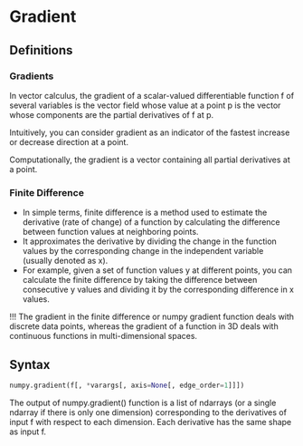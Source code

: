 # Gradient

## Definitions

### Gradients
In vector calculus, the gradient of a scalar-valued differentiable function f of several variables
is the vector field whose value at a point p is the vector whose components are the partial derivatives of f at p.

Intuitively, you can consider gradient as an indicator of the fastest increase or decrease direction at a point.
   
Computationally, the gradient is a vector containing all partial derivatives at a point.

### Finite Difference

* In simple terms, finite difference is a method used to estimate the derivative (rate of change) of a function by calculating the difference between function values at neighboring points.
* It approximates the derivative by dividing the change in the function values by the corresponding change in the independent variable (usually denoted as x).
* For example, given a set of function values y at different points, you can calculate the finite difference by taking the difference between consecutive y values and dividing it by the corresponding difference in x values.


!!!  The gradient in the finite difference or numpy gradient function deals with discrete data points, whereas the gradient of a function in 3D deals with continuous functions in multi-dimensional spaces.

## Syntax
```python
numpy.gradient(f[, *varargs[, axis=None[, edge_order=1]]])
```

The output of numpy.gradient() function is a list of ndarrays (or a single ndarray if there is only one dimension) corresponding to the derivatives of input f with respect to each dimension. Each derivative has the same shape as input f.